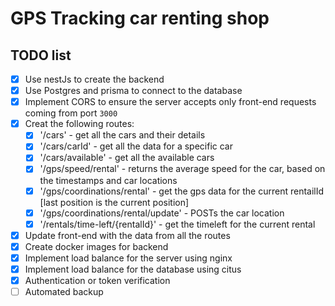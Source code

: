 # GPS Tracking car renting shop

## TODO list

* [X] Use nestJs to create the backend
* [X] Use Postgres and prisma to connect to the database
* [X] Implement CORS to ensure the server accepts only front-end requests coming from port `3000`
* [X] Creat the following routes:
    - [X] '/cars' - get all the cars and their details
    - [X] '/cars/carId' - get all the data for a specific car
    - [X] '/cars/available' - get all the available cars
    - [X] '/gps/speed/rental' - returns the average speed for the car, based on the timestamps and car locations
    - [X] '/gps/coordinations/rental' - get the gps data for the current rentailId [last position is the current position]
    - [X] '/gps/coordinations/rental/update' - POSTs the car location
    - [X] '/rentals/time-left/{rentalId}' - get the timeleft for the current rental
* [X] Update front-end with the data from all the routes
* [X] Create docker images for backend
* [X] Implement load balance for the server using nginx
* [X] Implement load balance for the database using citus
* [X] Authentication or token verification
* [ ] Automated backup